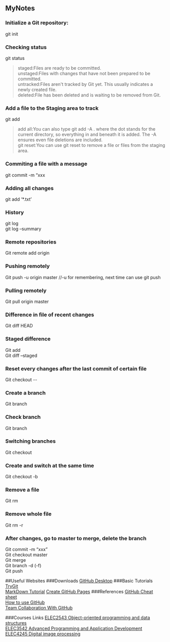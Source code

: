 ## MyNotes

### Initialize a Git repository:  
git init

### Checking status  
git status

> staged:Files are ready to be committed.  
> unstaged:Files with changes that have not been prepared to be committed.  
> untracked:Files aren't tracked by Git yet. This usually indicates a newly created file.  
> deleted:File has been deleted and is waiting to be removed from Git.  

### Add a file to the Staging area to track  
git add <filename>  
> add all:You can also type git add -A . where the dot stands for the current directory, so everything in and beneath it is added. The -A ensures even file deletions are included.  
> git reset:You can use git reset <filename> to remove a file or files from the staging area.

### Commiting a file with a message  
git commit -m “xxx

### Adding all changes  
git add ‘*.txt’

### History  
git log  
git log –summary

### Remote repositories  
Git remote add origin <link>

### Pushing remotely  
Git push -u origin master //-u for remembering, next time can use git push

### Pulling remotely  
Git pull origin master

### Difference in file of recent changes  
Git diff HEAD

### Staged difference  
Git add <file>  
Git diff –staged

### Reset every changes after the last commit of certain file  
Git checkout -- <file>

### Create a branch  
Git branch <branchname>

### Check branch  
Git branch

### Switching branches  
Git checkout <branchname>

### Create and switch at the same time  
Git checkout -b <branchname>

### Remove a file  
Git rm <filename>

### Remove whole file  
Git rm -r <foldername>

### After changes, go to master to merge, delete the branch  
Git commit -m “xxx”  
Git checkout master  
Git merge <branchname>  
Git branch -d (-f)<branchname>  
Git push

##Useful Websites
###Downloads
[GitHub Desktop](https://desktop.github.com/)
###Basic Tutorials
[TryGit](https://try.github.io/levels/1/challenges/1)  
[MarkDown Tutorial](https://www.markdowntutorial.com/lesson/1/)
[Create GitHub Pages](http://www.cnblogs.com/purediy/archive/2013/03/07/2948892.html)
###References
[GitHub Cheat sheet](https://github.com/tiimgreen/github-cheat-sheet/blob/master/README.zh-tw.md)  
[How to use GitHub](https://github.com/xirong/my-git/blob/master/how-to-use-github.md)  
[Team Collaboration With GitHub](https://code.tutsplus.com/articles/team-collaboration-with-github--net-29876)

###Courses Links
[ELEC2543 Object-oriented programming and data structures](https://learning.hku.hk/courses/course-v1:HKU+ELEC2543+201718/courseware/88af514f0650449683f974f6474e49b2/)  
[ELEC3542 Advanced Programming and Application Development](https://learning.hku.hk/courses/course-v1:HKU+ELEC3542+201718/info)  
[ELEC4245 Digital image processing](https://www.eee.hku.hk/~elec4245/sp18/)